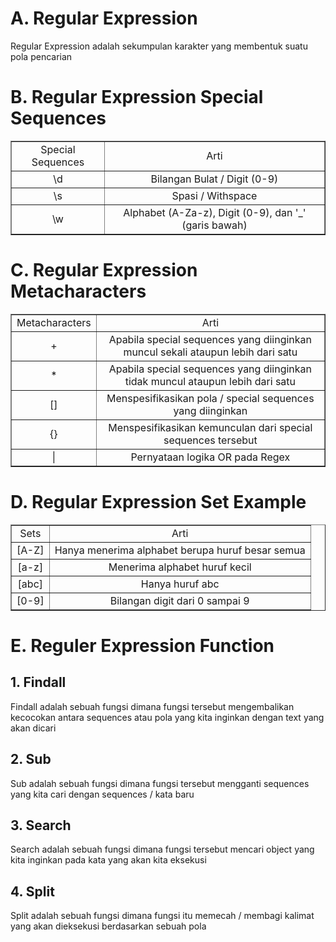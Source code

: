 # A. Regular Expression

Regular Expression adalah sekumpulan karakter yang membentuk suatu pola pencarian

# B. Regular Expression Special Sequences
<table border=1>
  <tr align="center">
    <td>Special Sequences</td>
    <td>Arti</td>
  </tr>
  <tr align="center">
    <td>\d</td>
    <td>Bilangan Bulat / Digit (0-9)</td>
  </tr>
  <tr align="center">
    <td>\s</td>
    <td>Spasi / Withspace</td>
  </tr>
  <tr align="center">
    <td>\w</td>
    <td>Alphabet (A-Za-z), Digit (0-9), dan '_' (garis bawah)</td>
  </tr>
</table>

# C. Regular Expression Metacharacters
<table border=1>
  <tr align="center">
    <td>Metacharacters</td>
    <td>Arti</td>
  </tr>
  <tr align="center">
    <td>+</td>
    <td>Apabila special sequences yang diinginkan muncul sekali ataupun lebih dari satu</td>
  </tr>
  <tr align="center">
    <td>*</td>
    <td>Apabila special sequences yang diinginkan tidak muncul ataupun lebih dari satu</td>
  </tr>
  <tr align="center">
    <td>[]</td>
    <td>Menspesifikasikan pola / special sequences yang diinginkan</td>
  </tr>
  <tr align="center">
    <td>{}</td>
    <td>Menspesifikasikan kemunculan dari special sequences tersebut</td>
  </tr>
  <tr align="center">
    <td>|</td>
    <td>Pernyataan logika OR pada Regex</td>
  </tr>
</table>

# D. Regular Expression Set Example
<table border=1>
  <tr align="center">
    <td>Sets</td>
    <td>Arti</td>
  </tr>
  <tr align="center">
    <td>[A-Z]</td>
    <td>Hanya menerima alphabet berupa huruf besar semua</td>
  </tr>
  <tr align="center">
    <td>[a-z]</td>
    <td>Menerima alphabet huruf kecil</td>
  </tr>
  <tr align="center">
    <td>[abc]</td>
    <td>Hanya huruf abc</td>
  </tr>
  <tr align="center">
    <td>[0-9]</td>
    <td>Bilangan digit dari 0 sampai 9</td>
  </tr>
</table>

# E. Reguler Expression Function
## 1. Findall
Findall adalah sebuah fungsi dimana fungsi tersebut mengembalikan kecocokan antara sequences atau pola yang kita inginkan dengan text yang akan dicari
## 2. Sub
Sub adalah sebuah fungsi dimana fungsi tersebut mengganti sequences yang kita cari dengan sequences / kata baru
## 3. Search
Search adalah sebuah fungsi dimana fungsi tersebut mencari object yang kita inginkan pada kata yang akan kita eksekusi
## 4. Split
Split adalah sebuah fungsi dimana fungsi itu memecah / membagi kalimat yang akan dieksekusi berdasarkan sebuah pola
